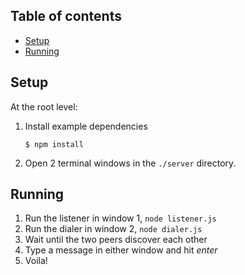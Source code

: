 ## Table of contents
- [Setup](#setup)
- [Running](#running)


## Setup

At the root level:

1. Install example dependencies
    ```console
    $ npm install
    ```
2. Open 2 terminal windows in the `./server` directory.

## Running

1. Run the listener in window 1, `node listener.js`
2. Run the dialer in window 2, `node dialer.js`
3. Wait until the two peers discover each other
4. Type a message in either window and hit *enter*
5. Voila!